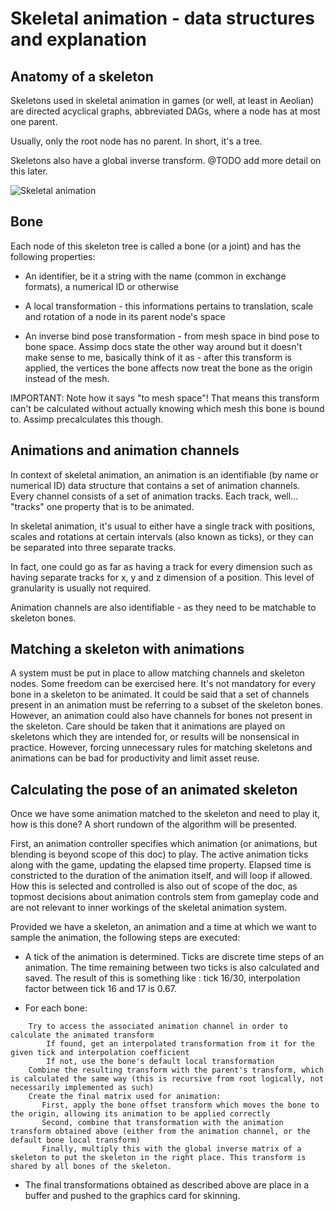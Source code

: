 # Skeletal animation - data structures and explanation

## Anatomy of a skeleton

Skeletons used in skeletal animation in games (or well, at least in Aeolian) are directed acyclical graphs, abbreviated DAGs, where a node has at most one parent. 

Usually, only the root node has no parent. In short, it's a tree.

Skeletons also have a global inverse transform. @TODO add more detail on this later.

![Skeletal animation](https://user-images.githubusercontent.com/22936067/116009204-1d86e780-a610-11eb-91d7-59b194d41f16.png)


## Bone

Each node of this skeleton tree is called a bone (or a joint) and has the following properties:

- An identifier, be it a string with the name (common in exchange formats), a numerical ID or otherwise

- A local transformation - this informations pertains to translation, scale and rotation of a node in its parent node's space

- An inverse bind pose transformation - from mesh space in bind pose to bone space. Assimp docs state the other way around but it doesn't make sense to me, basically think of it as - after this transform is applied, the vertices the bone affects now treat the bone as the origin instead of the mesh.

IMPORTANT: Note how it says "to mesh space"! That means this transform can't be calculated without actually knowing which mesh this bone is bound to. Assimp precalculates this though.


## Animations and animation channels

In context of skeletal animation, an animation is an identifiable (by name or numerical ID) data structure that contains a set of animation channels. Every channel consists of a set of animation tracks. Each track, well... "tracks" one property that is to be animated. 

In skeletal animation, it's usual to either have a single track with positions, scales and rotations at certain intervals (also known as ticks), or they can be separated into three separate tracks. 

In fact, one could go as far as having a track for every dimension such as having separate tracks for x, y and z dimension of a position. This level of granularity is usually not required. 

Animation channels are also identifiable - as they need to be matchable to skeleton bones.

## Matching a skeleton with animations

A system must be put in place to allow matching channels and skeleton nodes. Some freedom can be exercised here. It's not mandatory for every bone in a skeleton to be animated. It could be said that a set of channels present in an animation must be referring to a subset of the skeleton bones. However, an animation could also have channels for bones not present in the skeleton. Care should be taken that it animations are played on skeletons which they are intended for, or results will be nonsensical in practice. 
However, forcing unnecessary rules for matching skeletons and animations can be bad for productivity and limit asset reuse. 


## Calculating the pose of an animated skeleton

Once we have some animation matched to the skeleton and need to play it, how is this done? A short rundown of the algorithm will be presented.

First, an animation controller specifies which animation (or animations, but blending is beyond scope of this doc) to play. The active animation ticks along with the game, updating the elapsed time property. Elapsed time is constricted to the duration of the animation itself, and will loop if allowed. How this is selected and controlled is also out of scope of the doc, as topmost decisions about animation controls stem from gameplay code and are not relevant to inner workings of the skeletal animation system.

Provided we have a skeleton, an animation and a time at which we want to sample the animation, the following steps are executed:

* A tick of the animation is determined. Ticks are discrete time steps of an animation. The time remaining between two ticks is also calculated and saved. The result of this is something like : tick 16/30, interpolation factor between tick 16 and 17 is 0.67.


* For each bone: 
```
    Try to access the associated animation channel in order to calculate the animated transform
        If found, get an interpolated transformation from it for the given tick and interpolation coefficient
        If not, use the bone's default local transformation
    Combine the resulting transform with the parent's transform, which is calculated the same way (this is recursive from root logically, not necessarily implemented as such)
    Create the final matrix used for animation:
       First, apply the bone offset transform which moves the bone to the origin, allowing its animation to be applied correctly
       Second, combine that transformation with the animation transform obtained above (either from the animation channel, or the default bone local transform)
       Finally, multiply this with the global inverse matrix of a skeleton to put the skeleton in the right place. This transform is shared by all bones of the skeleton.
```

* The final transformations obtained as described above are place in a buffer and pushed to the graphics card for skinning.

